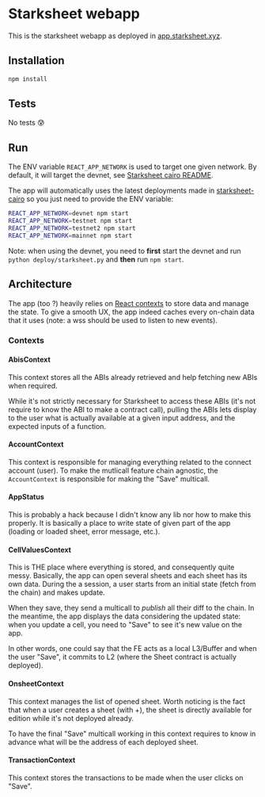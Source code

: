 # Starksheet webapp

This is the starksheet webapp as deployed in
[app.starksheet.xyz](app.starksheet.xyz).

## Installation

```bash
npm install
```

## Tests

No tests 😰

## Run

The ENV variable `REACT_APP_NETWORK` is used to target one given network. By
default, it will target the devnet, see
[Starksheet cairo README](../starksheet-cairo/README.md#deployment).

The app will automatically uses the latest deployments made in
[starksheet-cairo](../starksheet-cairo/deployments/) so you just need to provide
the ENV variable:

```bash
REACT_APP_NETWORK=devnet npm start
REACT_APP_NETWORK=testnet npm start
REACT_APP_NETWORK=testnet2 npm start
REACT_APP_NETWORK=mainnet npm start
```

Note: when using the devnet, you need to **first** start the devnet and run
`python deploy/starksheet.py` and **then** run `npm start`.

## Architecture

The app (too ?) heavily relies on
[React contexts](https://react.dev/reference/react/useContext) to store data and
manage the state. To give a smooth UX, the app indeed caches every on-chain data
that it uses (note: a wss should be used to listen to new events).

### Contexts

#### AbisContext

This context stores all the ABIs already retrieved and help fetching new ABIs
when required.

While it's not strictly necessary for Starksheet to access these ABIs (it's not
require to know the ABI to make a contract call), pulling the ABIs lets display
to the user what is actually available at a given input address, and the
expected inputs of a function.

#### AccountContext

This context is responsible for managing everything related to the connect
account (user). To make the mutlicall feature chain agnostic, the
`AccountContext` is responsible for making the "Save" multicall.

#### AppStatus

This is probably a hack because I didn't know any lib nor how to make this
properly. It is basically a place to write state of given part of the app
(loading or loaded sheet, error message, etc.).

#### CellValuesContext

This is THE place where everything is stored, and consequently quite messy.
Basically, the app can open several sheets and each sheet has its own data.
During the a session, a user starts from an initial state (fetch from the chain)
and makes update.

When they save, they send a multicall to _publish_ all their diff to the chain.
In the meantime, the app displays the data considering the updated state: when
you update a cell, you need to "Save" to see it's new value on the app.

In other words, one could say that the FE acts as a local L3/Buffer and when the
user "Save", it commits to L2 (where the Sheet contract is actually deployed).

#### OnsheetContext

This context manages the list of opened sheet. Worth noticing is the fact that
when a user creates a sheet (with +), the sheet is directly available for
edition while it's not deployed already.

To have the final "Save" multicall working in this context requires to know in
advance what will be the address of each deployed sheet.

#### TransactionContext

This context stores the transactions to be made when the user clicks on "Save".
